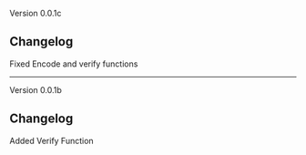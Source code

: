 Version 0.0.1c
## Changelog
Fixed Encode and verify functions

-------------------
Version 0.0.1b
## Changelog
Added Verify Function
